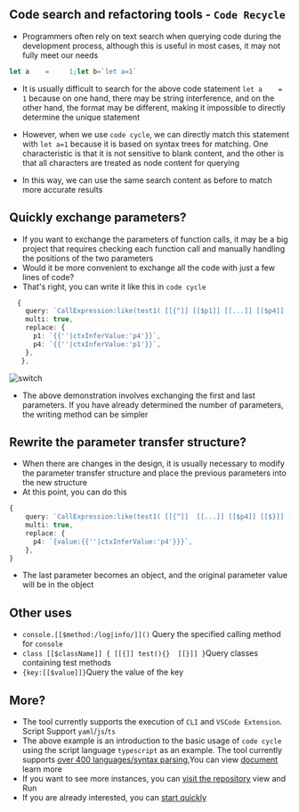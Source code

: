 ## Code search and refactoring tools - `Code Recycle`
- Programmers often rely on text search when querying code during the development process, although this is useful in most cases, it may not fully meet our needs

```ts
let a    =     1;let b=`let a=1`
```

- It is usually difficult to search for the above code statement `let a    =     1` because on one hand, there may be string interference, and on the other hand, the format may be different, making it impossible to directly determine the unique statement

- However, when we use `code cycle`, we can directly match this statement with `let a=1` because it is based on syntax trees for matching. One characteristic is that it is not sensitive to blank content, and the other is that all characters are treated as node content for querying
- In this way, we can use the same search content as before to match more accurate results

## Quickly exchange parameters?
- If you want to exchange the parameters of function calls, it may be a big project that requires checking each function call and manually handling the positions of the two parameters
- Would it be more convenient to exchange all the code with just a few lines of code?
- That's right, you can write it like this in `code cycle`

```ts
  {
    query: `CallExpression:like(test1( [[{^]] [[$p1]] [[...]] [[$p4]] [[$}]] ) )`,
    multi: true,
    replace: {
      p1: `{{''|ctxInferValue:'p4'}}`,
      p4: `{{''|ctxInferValue:'p1'}}`,
    },
   },
```

![switch](https://cdn.jsdelivr.net/gh/wszgrcy/code-recycle@1.2.0/docs/zh-Hans/image/like/switch-example.png)

- The above demonstration involves exchanging the first and last parameters. If you have already determined the number of parameters, the writing method can be simpler

## Rewrite the parameter transfer structure?
- When there are changes in the design, it is usually necessary to modify the parameter transfer structure and place the previous parameters into the new structure
- At this point, you can do this

```ts
{
    query: `CallExpression:like(test1( [[{^]]  [[...]] [[$p4]] [[$}]] ) )`,
    multi: true,
    replace: {
      p4: `{value:{{''|ctxInferValue:'p4'}}}`,
    },
}
```

- The last parameter becomes an object, and the original parameter value will be in the object

## Other uses

- `console.[[$method:/log|info/]]()` Query the specified calling method for `console`
- `class [[$className]] { [[{]] test(){}  [[}]] }`Query classes containing test methods
- `{key:[[$value]]}`Query the value of the key

## More?
- The tool currently supports the execution of `CLI` and `VSCode Extension`. Script Support `yaml`/`js`/`ts`
- The above example is an introduction to the basic usage of `code cycle` using the script language `typescript` as an example. The tool currently supports [over 400 languages/syntax parsing](https://wszgrcy.github.io/code-recycle/#/en-US/parser),You can view [document](https://wszgrcy.github.io/code-recycle/#/en-US/README) learn more
- If you want to see more instances, you can [visit the repository](https://github.com/wszgrcy/code-recycle-plugin-script) view and Run
- If you are already interested, you can [start quickly](https://wszgrcy.github.io/code-recycle/#/en-US/quickstart)